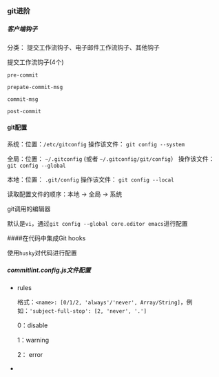 ### git进阶

##### 客户端钩子

分类： 提交工作流钩子、电子邮件工作流钩子、其他钩子

提交工作流钩子(4个)

`pre-commit`

`prepate-commit-msg`

`commit-msg`

`post-commit`

#### git配置

系统：位置：`/etc/gitconfig`  操作该文件： `git config --system`

全局：位置： `~/.gitconfig` (或者 `~/.gitconfig/git/config`） 操作该文件： `git config --global`

本地：位置： `.git/config` 操作该文件： `git config --local`

读取配置文件的顺序：本地 -> 全局 -> 系统

git调用的编辑器

默认是`vi`，通过`git config --global core.editor emacs`进行配置

####在代码中集成Git hooks

使用`husky`对代码进行配置



##### commitlint.config.js文件配置

+ rules

  格式：`<name>: [0/1/2, 'always'/'never', Array/String]`，例如：`'subject-full-stop': [2, 'never', '.']`

  0：disable

  1：warning

  2： error

+ 


